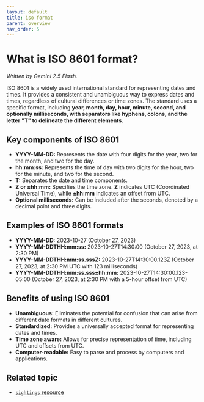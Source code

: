 ```yaml
---
layout: default
title: iso format
parent: overview
nav_order: 5
---
```


# What is ISO 8601 format?

*Written by Gemini 2.5 Flash.*

ISO 8601 is a widely used international standard for representing dates and times. It provides a consistent and unambiguous way to express dates and times, regardless of cultural differences or time zones. The standard uses a specific format, including **year, month, day, hour, minute, second, and optionally milliseconds, with separators like hyphens, colons, and the letter "T" to delineate the different elements**.

## Key components of ISO 8601

- **YYYY-MM-DD:** Represents the date with four digits for the year, two for the month, and two for the day.
- **hh:mm:ss:** Represents the time of day with two digits for the hour, two for the minute, and two for the second.
- **T:** Separates the date and time components. 
- **Z or ±hh:mm:** Specifies the time zone. **Z** indicates UTC (Coordinated Universal Time), while **±hh:mm** indicates an offset from UTC.
- **Optional milliseconds:** Can be included after the seconds, denoted by a decimal point and three digits.

## Examples of ISO 8601 formats

- **YYYY-MM-DD:** 2023-10-27 (October 27, 2023)
- **YYYY-MM-DDTHH:mm:ss:** 2023-10-27T14:30:00 (October 27, 2023, at 2:30 PM)
- **YYYY-MM-DDTHH:mm:ss.sssZ:** 2023-10-27T14:30:00.123Z (October 27, 2023, at 2:30 PM UTC with 123 milliseconds) 
- **YYYY-MM-DDTHH:mm:ss.sss±hh:mm:** 2023-10-27T14:30:00.123-05:00 (October 27, 2023, at 2:30 PM with a 5-hour offset from UTC)

## Benefits of using ISO 8601

- **Unambiguous:** Eliminates the potential for confusion that can arise from different date formats in different cultures.
- **Standardized:** Provides a universally accepted format for representing dates and times.
- **Time zone aware:** Allows for precise representation of time, including UTC and offsets from UTC.
- **Computer-readable:** Easy to parse and process by computers and applications.

## Related topic

* [`sightings` resource](./sightings-resource/sightings-resource.md)
